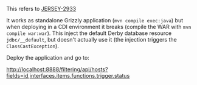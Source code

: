 This refers to [JERSEY-2933](https://java.net/jira/browse/JERSEY-2933)

It works as standalone Grizzly application (`mvn compile exec:java`) but when deploying in a CDI environment it breaks (compile the WAR with `mvn compile war:war`).
This inject the default Derby database resource `jdbc/__default`, but doesn't actually use it (the injection triggers the `ClassCastException`).

Deploy the application and go to:

<http://localhost:8888/filtering/api/hosts?fields=id,interfaces.items.functions.trigger.status>
